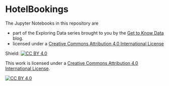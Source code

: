 # HotelBookings
The Jupyter Notebooks in this repository are 
* part of the Exploring Data series brought to you by the <a href="http://gettoknowdata.com" target="_blank">Get to Know Data</a> blog.
* licensed under a
[Creative Commons Attribution 4.0 International License][cc-by]
  
Shield: [![CC BY 4.0][cc-by-shield]][cc-by]

This work is licensed under a
[Creative Commons Attribution 4.0 International License][cc-by].

[![CC BY 4.0][cc-by-image]][cc-by]

[cc-by]: http://creativecommons.org/licenses/by/4.0/
[cc-by-image]: https://i.creativecommons.org/l/by/4.0/88x31.png
[cc-by-shield]: https://img.shields.io/badge/License-CC%20BY%204.0-lightgrey.svg
